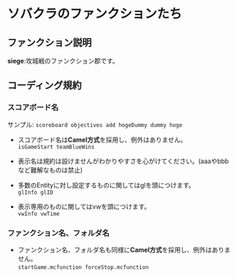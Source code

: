 # ソバクラのファンクションたち
## ファンクション説明
**siege**:攻城戦のファンクション郡です。
## コーディング規約
### スコアボード名
サンプル:
`scoreboard objectives add hogeDummy dummy hoge`  

- スコアボード名は**Camel方式**を採用し、例外はありません。  
`isGameStart teamBlueWins`  

- 表示名は規約は設けませんがわかりやすさを心がけてください。(aaaやbbbなど難解なものは禁止)

- 多数のEntityに対し設定するものに関してはglを頭につけます。  
`glInfo glID`

- 表示専用のものに関してはvwを頭につけます。  
`vwInfo vwTime`

### ファンクション名、フォルダ名
- ファンクション名、フォルダ名も同様に**Camel方式**を採用し、例外はありません。  
`startGame.mcfunction forceStop.mcfunction`  
